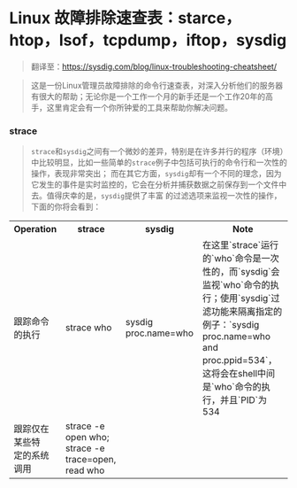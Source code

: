 # Linux 故障排除速查表：starce，htop，lsof，tcpdump，iftop，sysdig
> 翻译至：https://sysdig.com/blog/linux-troubleshooting-cheatsheet/

> 这是一份Linux管理员故障排除的命令行速查表，对深入分析他们的服务器有很大的帮助；无论你是一个工作一个月的新手还是一个工作20年的高手，这里肯定会有一个你所钟爱的工具来帮助你解决问题。

### strace
> `strace`和`sysdig`之间有一个微妙的差异，特别是在许多并行的程序（环境）中比较明显，比如一些简单的`strace`例子中包括可执行的命令行和一次性的操作，表现非常突出；
而在其它方面，`sysdig`却有一个不同的理念，因为它发生的事件是实时监控的，它会在分析并捕获数据之前保存到一个文件中去。值得庆幸的是，`sysdig`提供了丰富
的过滤选项来监视一次性的操作，下面的你将会看到：

<table>
  <tr>
    <th>Operation</th>
    <th>strace</th>
    <th>sysdig</th>
    <th>Note</th>
  </tr>
  <tr>
    <td>跟踪命令的执行</td>
    <td>strace who</td>
    <td>sysdig proc.name=who</td>
    <td>在这里`strace`运行的`who`命令是一次性的，而`sysdig`会监视`who`命令的执行；使用`sysdig`过滤功能来隔离指定的例子：`sysdig proc.name=who and proc.ppid=534`，这将会在shell中间是`who`命令的执行，并且`PID`为534</td>
  </tr>
  <tr>
    <td>跟踪仅在某些特<br>定的系统调用</td>
    <td>strace -e open who; </br> strace -e trace=open, read who</td>
    <td></td>
    <td></td>
  </tr>
</table>
